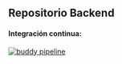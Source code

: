 ## Repositorio Backend

#### Integración continua:
[![buddy pipeline](https://eu.buddy.works/samuelosbs/back/pipelines/pipeline/183049/badge.svg?token=e8b644c841aac6c7e3b9d455658816748e96c2f7752fb4ca2cf0eb69f91727e0 "buddy pipeline")](https://eu.buddy.works/samuelosbs/back/pipelines/pipeline/183049)

